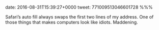date: 2016-08-31T15:39:27+0000
tweet: 771009513046601728
%%%

Safari’s auto fill always swaps the first two lines of my address. One of those things that makes computers look like idiots. Maddening.
